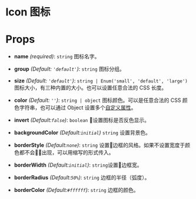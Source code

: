 # Icon 图标

# Props
- **name** *(required)*: `string` 图标名字。
- **group** *(Default: `'default'`)*: `string` 图标分组。
- **size** *(Default: `'default'`)*: `string | Enum('small', 'default', 'large')` 图标大小，有三种内置的大小。也可以设置任意合法的 CSS 长度。
- **color** *(Default: `''`)*: `string | object` 图标颜色。可以是任意合法的 CSS 颜色字符串，也可以通过 Object 设置多个[自定义属性](https://developer.mozilla.org/en-US/docs/Web/CSS/Using_CSS_variables)。

- **invert** *(Default:`false`)*: `boolean` 设置图标是否反色显示。
- **backgroundColor** *(Default:`initial`)* `string` 设置背景色。
- **borderStyle** *(Default:`none`)*: `string` 设置边框的风格。如果不设置宽度于颜色都不会出现，可以用缩写的形式传入。
- **borderWidth** *(Default:`initial`)*: `string`设置边框宽。
- **borderRadius** *(Default:`50%`)*: `string` 边框的半径（弧度）。
- **borderColor** *(Default:`#ffffff`)*: `string` 边框的颜色。